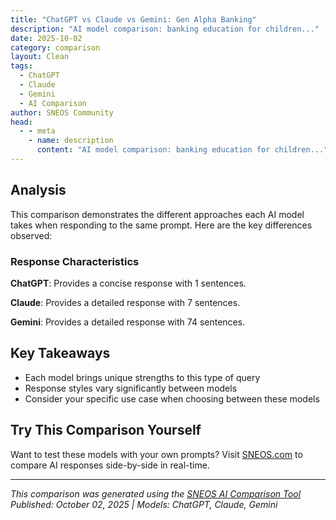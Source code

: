 ```yaml
---
title: "ChatGPT vs Claude vs Gemini: Gen Alpha Banking"
description: "AI model comparison: banking education for children..."
date: 2025-10-02
category: comparison
layout: Clean
tags:
  - ChatGPT
  - Claude
  - Gemini
  - AI Comparison
author: SNEOS Community
head:
  - - meta
    - name: description
      content: "AI model comparison: banking education for children..."
---
```


<ChatComparison
  title="ChatGPT vs Claude vs Gemini: Gen Alpha Banking"
  prompt="banking education for children"
  :responses='{
    "ChatGPT": "Error calling OpenAI API.",
    "Claude": "# Banking Education for Children\n\nTeaching kids about banking builds essential financial literacy skills. Here\u0027s how to approach it by age group:\n\n## **Ages 5-8: Basic Concepts**\n- **What is a bank?** A safe place to keep money\n- **Savings vs. spending** - introduce piggy banks\n- **Counting money** - coins and bills\n- **Simple field trips** to local bank branches\n- **Role-playing** bank activities at home\n\n## **Ages 9-12: Hands-On Learning**\n- **Open a savings account** with your child\n- **Explain interest** - how money can grow\n- **ATM basics** - supervised withdrawals\n- **Budget creation** for allowance or gifts\n- **Needs vs. wants** decision-making\n\n## **Ages 13-17: Advanced Skills**\n- **Checking accounts** and debit cards\n- **Online banking** safety and navigation\n- **Credit basics** - building good habits early\n- **Investment concepts** - compound interest\n- **Financial goal setting** for college, car, etc.\n\n## **Teaching Tools \u0026 Resources**\n- **Bank youth programs** - many offer free workshops\n- **Educational apps** - PiggyBot, Greenlight, iAllowance\n- **Books** - \u0022The Berenstain Bears\u0027 Dollars and Sense\u0022\n- **Games** - Monopoly, Payday, online banking simulators\n- **Real-world practice** - grocery shopping with budgets\n\n## **Key Concepts to Emphasize**\n- Money safety and security\n- The value of saving regularly\n- Making informed spending choices\n- Understanding fees and how to avoid them\n- Building good financial habits early\n\nStart with age-appropriate concepts and gradually build complexity. Hands-on experience with real accounts (supervised) is often the most effective teaching method.",
    "Gemini": "Banking education for children is a fantastic way to set them up for financial success later in life. Here\u0027s a breakdown of key concepts and how to teach them, broken down by age group:\n\n**Why is Banking Education Important for Children?**\n\n*   **Financial Literacy:** Helps them understand money, how it works, and how to manage it responsibly.\n*   **Delayed Gratification:** Teaches them the importance of saving and planning for future goals.\n*   **Responsible Spending:** Encourages mindful spending habits and understanding the value of money.\n*   **Independence:** Empowers them to make informed financial decisions as they grow.\n*   **Debt Avoidance:** Provides a foundation for understanding credit and avoiding debt traps.\n*   **Future Planning:** Introduces the concept of long-term financial goals like college, a house, or retirement.\n\n**Key Concepts to Teach, by Age Group:**\n\n**Preschool (Ages 3-5):**\n\n*   **Basic Understanding of Money:**\n    *   **Introduce Coins and Bills:**  Let them handle different denominations, explaining their values.\n    *   **Money for Goods:**  Role-play buying and selling items using play money.  Show them how money is exchanged for things they want.\n    *   **Needs vs. Wants:**  Start simple: \u0022We *need* food, but we *want* a toy.\u0022\n*   **Saving:**\n    *   **Piggy Bank:** Introduce a piggy bank as a place to keep money safe.\n    *   **Simple Saving Goals:**  \u0022Let\u0027s save for a special treat!\u0022\n    *   **Visual Progress:** Use a chart or picture to track their savings progress.\n\n**Early Elementary (Ages 6-8):**\n\n*   **Reinforcing Coin and Bill Values:**\n    *   **Counting Money:** Practice counting coins and bills to reach specific amounts.\n    *   **Making Change:**  Play games where they have to give change.\n    *   **Real-World Application:** Involve them in small purchases at the store, like buying a piece of candy.\n*   **Introduction to Earning:**\n    *   **Allowance or Chores:**  Start a small allowance system or link earnings to simple chores.\n    *   **The Value of Work:**  Explain that money is earned through effort.\n*   **Spending Wisely:**\n    *   **Needs vs. Wants (Expanded):**  Discuss the difference between essential needs and non-essential wants in more detail.\n    *   **Making Choices:**  Give them opportunities to choose how to spend their money.  \u0022Do you want to buy this toy now, or save for something bigger?\u0022\n*   **Saving Goals:**\n    *   **Short-Term Goals:**  Help them set saving goals for specific toys, books, or experiences.\n    *   **Tracking Savings:**  Use a ledger or spreadsheet to track their income and expenses.\n*   **Introduction to Giving:**\n    *   **Charity:**  Talk about donating a portion of their money to a cause they care about.\n\n**Late Elementary/Middle School (Ages 9-13):**\n\n*   **Banking Basics:**\n    *   **Opening a Bank Account:**  Consider opening a savings account with them.  Explain the basics of how banks work.\n    *   **Interest:**  Introduce the concept of interest and how it helps their money grow.\n    *   **Deposits and Withdrawals:**  Show them how to deposit and withdraw money from their account.\n*   **Budgeting:**\n    *   **Creating a Budget:**  Help them create a simple budget to track their income and expenses.\n    *   **Prioritizing Spending:**  Teach them how to prioritize their spending based on their needs and goals.\n    *   **Tracking Spending:** Use apps or spreadsheets to track spending.\n*   **Credit (Introduction):**\n    *   **Concept of Borrowing:**  Explain that credit is like borrowing money and that it needs to be repaid.\n    *   **Responsibility:**  Emphasize the importance of paying back borrowed money on time.\n    *   **Avoid Debt:** Start discussing the negative impacts of excessive debt.\n*   **Comparison Shopping:**\n    *   **Finding the Best Deals:**  Teach them how to compare prices and find the best deals on products and services.\n    *   **Sales and Discounts:** Explain how sales and discounts work.\n*   **Financial Goals:**\n    *   **Longer-Term Goals:**  Help them set longer-term financial goals, such as saving for a specific item or experience.\n    *   **Planning and Saving:**  Discuss how to plan and save for these goals.\n\n**High School (Ages 14-18):**\n\n*   **Advanced Banking:**\n    *   **Checking Accounts:** Open a checking account and teach them how to write checks or use debit cards responsibly.\n    *   **Online Banking:**  Explain the benefits and risks of online banking.\n    *   **ATM Usage:**  Teach them how to use ATMs safely and responsibly.\n*   **Credit Cards:**\n    *   **Understanding Credit Cards:**  Explain how credit cards work, including interest rates, fees, and credit limits.\n    *   **Building Credit:**  Discuss the importance of building good credit and how to do so responsibly.\n    *   **Credit Scores:**  Introduce the concept of credit scores and how they affect their ability to borrow money in the future.\n*   **Investing (Introduction):**\n    *   **Basic Investing Concepts:**  Introduce the basics of investing, such as stocks, bonds, and mutual funds.\n    *   **Risk and Return:**  Explain the relationship between risk and return.\n    *   **Long-Term Investing:**  Discuss the importance of investing for the long term.\n*   **Loans:**\n    *   **Different Types of Loans:**  Explain the different types of loans, such as student loans, car loans, and mortgages.\n    *   **Loan Terms and Interest Rates:**  Teach them how to compare loan terms and interest rates.\n    *   **Responsible Borrowing:**  Emphasize the importance of borrowing responsibly and avoiding excessive debt.\n*   **Financial Planning:**\n    *   **Setting Financial Goals:**  Help them set financial goals for the future, such as college, a car, or a house.\n    *   **Creating a Financial Plan:**  Teach them how to create a basic financial plan to achieve their goals.\n    *   **Retirement Planning:**  Introduce the concept of retirement planning.\n\n**Teaching Methods:**\n\n*   **Games:** Use board games like Monopoly or The Game of Life to teach about money management. Online games and apps can also be engaging.\n*   **Real-Life Experiences:** Involve them in real-life financial situations, such as grocery shopping, paying bills, or making investment decisions.\n*   **Storytelling:** Use stories and anecdotes to illustrate financial concepts.\n*   **Open Communication:**  Create an open and honest dialogue about money.\n*   **Lead by Example:**  Be a good role model in your own financial habits.  Let them see you budgeting, saving, and making smart financial decisions.\n*   **Age-Appropriate Language:**  Use language that they can understand.\n*   **Patience:**  Be patient and understanding, as it takes time to learn about money management.\n*   **Financial Calculators:** Use online financial calculators to demonstrate the power of compound interest or the cost of debt.\n*   **Books and Resources:**\n    *   **\u0022The Berenstain Bears\u0027 Dollars and Sense\u0022 (preschool/early elementary)**\n    *   **\u0022Alexander, Who Used to Be Rich Last Sunday\u0022 (early elementary)**\n    *   **\u0022Lemonade in Winter\u0022 (early elementary - entrepreneurship)**\n    *   **\u0022The Motley Fool Investment Guide for Teens\u0022 (teens)**\n    *   **Jump$tart Coalition for Personal Financial Literacy (website with resources for all ages)**\n\n**Important Considerations:**\n\n*   **Tailor the lessons to your child\u0027s individual needs and interests.**\n*   **Make learning fun and engaging.**\n*   **Be consistent and patient.**\n*   **Start early and build on their knowledge over time.**\n*   **Be honest and open about your own financial mistakes and successes.**\n*   **Don\u0027t be afraid to seek help from financial professionals.**\n\nBy teaching your children about banking and financial literacy, you are giving them a valuable gift that will benefit them throughout their lives.\n"
  }'
  published-date="09:09"
/>

## Analysis

This comparison demonstrates the different approaches each AI model takes when responding to the same prompt. Here are the key differences observed:

### Response Characteristics

**ChatGPT**: Provides a concise response with 1 sentences. 

**Claude**: Provides a detailed response with 7 sentences. 

**Gemini**: Provides a detailed response with 74 sentences. 

## Key Takeaways

- Each model brings unique strengths to this type of query
- Response styles vary significantly between models
- Consider your specific use case when choosing between these models

## Try This Comparison Yourself

Want to test these models with your own prompts? Visit [SNEOS.com](https://sneos.com) to compare AI responses side-by-side in real-time.

---

*This comparison was generated using the [SNEOS AI Comparison Tool](https://sneos.com)*
*Published: October 02, 2025 | Models: ChatGPT, Claude, Gemini*

